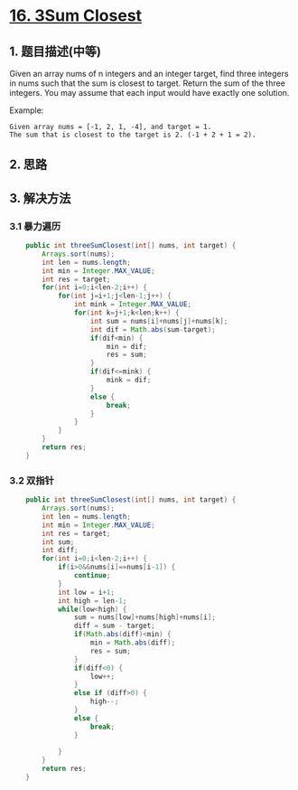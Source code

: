 # [16. 3Sum Closest](https://leetcode-cn.com/problems/3sum-closest/)

## 1. 题目描述(中等)
Given an array nums of n integers and an integer target, find three integers in nums such that the sum is closest to target. Return the sum of the three integers. You may assume that each input would have exactly one solution.

Example:
```
Given array nums = [-1, 2, 1, -4], and target = 1.
The sum that is closest to the target is 2. (-1 + 2 + 1 = 2).
```

## 2. 思路

## 3. 解决方法

### 3.1 暴力遍历



```java
    public int threeSumClosest(int[] nums, int target) {
        Arrays.sort(nums);
        int len = nums.length;
        int min = Integer.MAX_VALUE;
        int res = target;
        for(int i=0;i<len-2;i++) {
        	for(int j=i+1;j<len-1;j++) {
        		int mink = Integer.MAX_VALUE;
        		for(int k=j+1;k<len;k++) {
        			int sum = nums[i]+nums[j]+nums[k];
        			int dif = Math.abs(sum-target);
        			if(dif<min) {
        				min = dif;
        				res = sum;
        			}
        			if(dif<=mink) {
        				mink = dif;
        			}
        			else {
        				break;
        			}
        		}
        	}
        }
        return res;
    }
```



### 3.2 双指针



```java
    public int threeSumClosest(int[] nums, int target) {
        Arrays.sort(nums);
        int len = nums.length;
        int min = Integer.MAX_VALUE;
        int res = target;
        int sum;
        int diff;
    	for(int i=0;i<len-2;i++) {
    		if(i>0&&nums[i]==nums[i-1]) {
    			continue;
    		}
    		int low = i+1;
    		int high = len-1;
    		while(low<high) {
    			sum = nums[low]+nums[high]+nums[i];
    			diff = sum - target;
    			if(Math.abs(diff)<min) {
    				min = Math.abs(diff);
    				res = sum;
    			}
    			if(diff<0) {
    				low++;
    			}
    			else if (diff>0) {
					high--;
				}
    			else {
    				break;
    			}
    			
    		}
    	}
        return res;
    }
```



